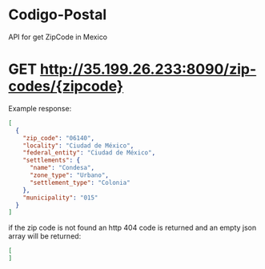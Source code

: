 # Codigo-Postal
API for get ZipCode in Mexico

# GET http://35.199.26.233:8090/zip-codes/{zipcode}

Example response:
```json
[
  {
    "zip_code": "06140",
    "locality": "Ciudad de México",
    "federal_entity": "Ciudad de México",
    "settlements": {
      "name": "Condesa",
      "zone_type": "Urbano",
      "settlement_type": "Colonia"
    },
    "municipality": "015"
  }
]

```

if the zip code is not found an http 404 code is returned and an empty json array will be returned:
```json
[
]

```
